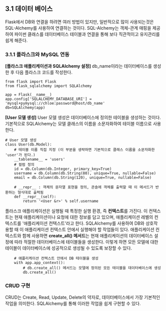 ## 3.1 데이터 베이스

Flask에서 DB와 연결을 하려면 여러 방법이 있지만, 일반적으로 많이 사용되는것은 SQL-Alchemy를 사용하여 연결하는 것이다. SQL-Alchemy는 객체-관계 매핑을 제공하여 파이썬 클래스를 데이터베이스 테이블과 연결을 통해 보다 직관적이고 유지관리를 쉽게 해준다. 

### 3.1.1 플라스크와 MySQL 연동
**[플라스크 애플리케이션과 SQLAlchemy 설정]**
db_name이라는 데이터베이스를 생성한 후 다음 플라스크 코드를 작성한다.
```
from flask import Flask
from flask_sqlalchemy import SQLAlchemy

app = Flask(__name__)
app.config['SQLALCHEMY_DATABASE_URI'] = 'mysql+pymysql://chloe:password@host/db_name'
db=SQLAlchemy(app)
```

**[User 모델 생성]**
User 모델 생성은 데이터베이스에 정의한 테이블을 생성하는 것이다. 기본적으로 SQLAlchemy는 모델 클래스의 이름을 소문자화하여 테이블 이름으로 사용한다. 

```
# User 모델 생성
class User(db.Model):
    # 테이블 이름 직접 지정 (이 부분을 생략하면 기본적으로 클래스 이름을 소문자화한 'user'가 된다.)
    __tablename__ = 'users'
    # 컬럼 정의
    id = db.Column(db.Integer, primary_key=True)
    username = db.Column(db.String(80), unique=True, nullable=False)
    email = db.Column(db.String(120), unique=True, nullable=False)

    # __repr__ : 객체의 문자열 표현을 정의, 콘솔에 객체를 출력할 때 이 메서드가 반환하는 형식대로 출력됨
    def __repr__(self):
        return '<User &r>' % self.username
```
플라스크 애플리케이션은 실행될 때 특정한 실행 환경, 즉 **컨텍스트**를 가진다. 이 컨텍스트는 현재 애플리케이션이나 요청에 대한 정보를 담고 있으며, 애플리케이션 레벨의 컨텍스트를 '애플리케이션 컨텍스트'라고 한다. SQLAlchemy를 사용하여 DB와 상호작용할 때 이 애플리케이션 컨텍스트 안에서 실행해야 할 작업들이 있다. 
애플리케이션 컨텍스트와 함께 사용하면 **create_all() 메서드**는 현재 애플리케이션의 데이터베이스 설정에 따라 적절한 데이터베이스에 테이블들을 생성한다. 이렇게 하면 모든 모델에 대한 테이블이 데이터베이스에 성공적으로 생성될 수 있도록 보장할 수 있다. 

```    
    # 애플리케이션 컨텍스트 안에서 DB 테이블을 생성
    with app.app_context():
        # db.create_all() 메서드는 모델에 정의된 모든 테이블을 데이터베이스에 생성
        db.create_all()
```

### CRUD 구현
CRUD는 Create, Read, Update, Delete의 약자로, 데이터베이스에서 가장 기본적인 작업을 의미한다. SQLAlchemy를 통해 이러한 작업을 쉽게 구현할 수 있다. 
